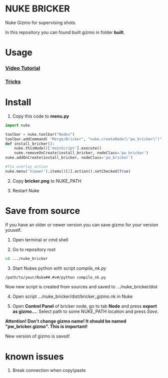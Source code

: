 # NUKE BRICKER

Nuke Gizmo for supervising shots.

In this repository you can found built gizmo in folder **built**.

# Usage
### [Video Tutorial](https://youtu.be/z18xjO2nJfg)

### [Tricks](https://youtu.be/TFQaIXKqf1Q)

# Install

1. Copy this code to __menu.py__

```python
import nuke

toolbar = nuke.toolbar("Nodes")
toolbar.addCommand( "Merge/Bricker", "nuke.createNode(\"pw_bricker\")", icon="bricker.png")
def install_bricker():
    nuke.thisNode()['mainScript'].execute()
    nuke.removeOnCreate(install_bricker, nodeClass='pw_bricker')
nuke.addOnCreate(install_bricker, nodeClass='pw_bricker')

#fix overlay action
nuke.menu('Viewer').items()[1].action().setChecked(True)
```

2. Copy __bricker.png__ to NUKE_PATH

3. Restart Nuke

# Save from source

If you have an older or newer version you can save gizmo for your version youself.

1. Open terminal or cmd shell

2. Go to repository root

```bash
cd .../nuke_bricker
```

3. Start Nukes python with script *compile_nk.py*

```bash
/path/to/your/Nuke##.#v#/python compile_nk.py
```

Now new script is created from sources and saved to .../nuke_bricker/dist

4. Open script .../nuke_bricker/dist/bricker_gizmo.nk in Nuke

5. Open **Control Panel** of bricker node, go to tab **Node** and press **export as gizmo...**.
Select path to some NUKE_PATH location and press *Save*.

**Attention! Don't change gizmo name! It should be named "pw_bricker.gizmo". This is important!**

New version of gizmo is saved!

# known issues

1. Break connection when copy\paste